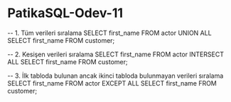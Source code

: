 # PatikaSQL-Odev-11

-- 1. Tüm verileri sıralama
SELECT first_name FROM actor
UNION ALL
SELECT first_name FROM customer;

-- 2. Kesişen verileri sıralama
SELECT first_name FROM actor
INTERSECT ALL
SELECT first_name FROM customer;

-- 3. İlk tabloda bulunan ancak ikinci tabloda bulunmayan verileri sıralama
SELECT first_name FROM actor
EXCEPT ALL
SELECT first_name FROM customer;
